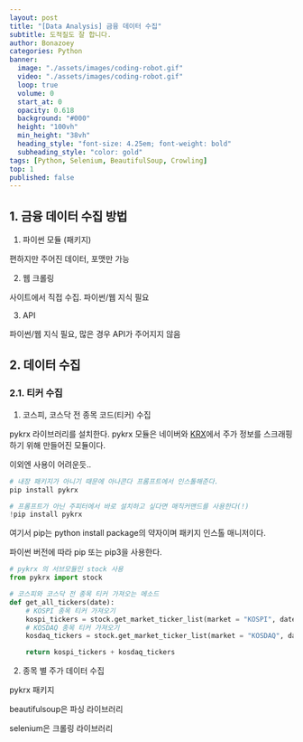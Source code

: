 ```yaml
---
layout: post
title: "[Data Analysis] 금융 데이터 수집"
subtitle: 도적질도 잘 합니다.
author: Bonazoey
categories: Python
banner:
  image: "./assets/images/coding-robot.gif"
  video: "./assets/images/coding-robot.gif"
  loop: true
  volume: 0
  start_at: 0
  opacity: 0.618
  background: "#000"
  height: "100vh"
  min_height: "38vh"
  heading_style: "font-size: 4.25em; font-weight: bold"
  subheading_style: "color: gold"
tags: [Python, Selenium, BeautifulSoup, Crowling]
top: 1
published: false
---
```


## 1. 금융 데이터 수집 방법

1. 파이썬 모듈 (패키지)

편하지만 주어진 데이터, 포맷만 가능

2. 웹 크롤링

사이트에서 직접 수집. 파이썬/웹 지식 필요

3. API

파이썬/웹 지식 필요, 많은 경우 API가 주어지지 않음

## 2. 데이터 수집

### 2.1. 티커 수집

1. 코스피, 코스닥 전 종목 코드(티커) 수집

pykrx 라이브러리를 설치한다. pykrx 모듈은 네이버와 [KRX](https://data.krx.co.kr/)에서 주가 정보를 스크래핑하기 위해 만들어진 모듈이다.

이외엔 사용이 어려운듯..

~~~python
# 내장 패키지가 아니기 때문에 아나콘다 프롬프트에서 인스톨해준다.
pip install pykrx

# 프롬프트가 아닌 주피터에서 바로 설치하고 싶다면 매직커맨드를 사용한다(!)
!pip install pykrx
~~~

여기서 pip는 python install package의 약자이며 패키지 인스톨 매니저이다.

파이썬 버전에 따라 pip 또는 pip3을 사용한다.

~~~python
# pykrx 의 서브모듈인 stock 사용
from pykrx import stock

# 코스피와 코스닥 전 종목 티커 가져오는 메소드
def get_all_tickers(date):
    # KOSPI 종목 티커 가져오기
    kospi_tickers = stock.get_market_ticker_list(market = "KOSPI", date)
    # KOSDAQ 종목 티커 가져오기
    kosdaq_tickers = stock.get_market_ticker_list(market = "KOSDAQ", date)

    return kospi_tickers + kosdaq_tickers
~~~

2. 종목 별 주가 데이터 수집

pykrx 패키지

beautifulsoup은 파싱 라이브러리

selenium은 크롤링 라이브러리
